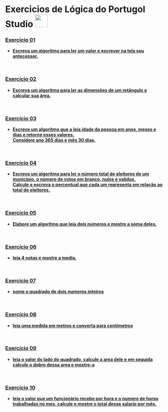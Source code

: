 # Exercicios de Lógica do Portugol Studio <img height="40" width="40" src="https://user-images.githubusercontent.com/54821932/135734552-aa00d62e-973b-4280-8017-c2ecc13e3692.png"/>
<h3><a href="https://github.com/MarinhoCM/Others/blob/main/Exercicios_logica/Exec1_antecessor.por"><strong>Exercício 01</strong></h3>
<ul>
  <li><strong>Escreva um algoritmo para ler um valor e escrever na tela seu antecessor.</strong></li>
</ul><br>
<h3><a href="https://github.com/MarinhoCM/Others/blob/main/Exercicios_logica/Exec2_areaRetangulo.por"><strong>Exercício 02</strong></h3>
<ul>
  <li><strong>Escreva um algoritmo para ler as dimensões de um retângulo e calcular sua área.</strong></li>
</ul><br>
<h3><a href="https://github.com/MarinhoCM/Others/blob/main/Exercicios_logica/Exec3_calculaIdade.por"><strong>Exercício 03</strong></h3>
<ul>
  <li><strong>Escreva um algoritmo que a leia idade da pessoa em anos, meses e dias e retorne esses valores.<br>Considere ano 365 dias e mês 30 dias.</strong></li>
</ul><br>
<h3><a href="https://github.com/MarinhoCM/Others/blob/main/Exercicios_logica/Exec4_CalculaVotos.por"><strong>Exercício 04</strong></h3>
<ul>
  <li><strong>Escreva um algoritmo para ler o número total de eleitores de um município, o número de votos em branco, nulos e validos.
    <br>Calcule e escreva o percentual que cada um representa em relação ao total de eleitores.</strong></li>
</ul><br>
<h3><a href="https://github.com/MarinhoCM/Others/blob/main/Exercicios_logica/Exec5_soma.por"><strong>Exercício 05</strong></h3>
<ul>
  <li><strong>Elabore um algoritmo que leia dois números e mostre a soma deles.
</ul><br>
<h3><a href="https://github.com/MarinhoCM/Others/blob/main/Exercicios_logica/Exec6_media.por"><strong>Exercício 06</strong></h3>
<ul>
  <li><strong> leia 4 notas e mostre a media.
</ul><br>
<h3><a href="https://github.com/MarinhoCM/Others/blob/main/Exercicios_logica/Exec7_soma_quadrado.por"><strong>Exercício 07</strong></h3>
<ul>
  <li><strong>some o quadrado de dois numeros inteiros
</ul><br>
<h3><a href="https://github.com/MarinhoCM/Others/blob/main/Exercicios_logica/Exec8_metros_para_centimetros.por"><strong>Exercício 08</strong></h3>
<ul>
  <li><strong>leia uma medida em metros e converta para centimetros
</ul><br>
<h3><a href="https://github.com/MarinhoCM/Others/blob/main/Exercicios_logica/Exec9_mostra_dobro_de_area.por"><strong>Exercício 09</strong></h3>
<ul>
  <li><strong>leia o valor do lado do quadrado, calcule a area dele e em seguida calcule o dobro dessa area e mostre-a
</ul><br>
<h3><a href="https://github.com/MarinhoCM/Others/blob/main/Exercicios_logica/Exec10_descobre_salario.por"><strong>Exercício 10</strong></h3>
<ul>
  <li><strong>leia o valor que um funcionário recebe por hora e o numero de horas trabalhadas no mes. calcule e mostre o total desse salario por mês.
</ul><br>
